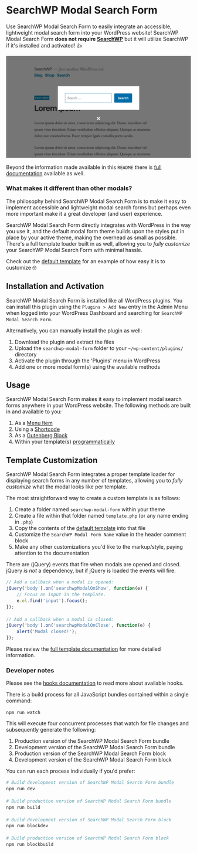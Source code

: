 # SearchWP Modal Search Form

Use SearchWP Modal Search Form to easily integrate an accessible, lightweight modal search form into your WordPress website! SearchWP Modal Search Form **does not require [SearchWP](https://searchwp.com/?utm_source=wordpressorg&utm_medium=link&utm_content=readme&utm_campaign=modalform)** but it will utilize SearchWP if it's installed and activated! :thumbsup:

![Examples of SearchWP Modal Search Form](assets/searchwp-modal-form-examples.gif?raw=true "Examples of SearchWP Modal Search Form")

Beyond the information made available in this `README` there is [full documentation](https://searchwp.com/extensions/modal-form/?utm_source=wordpressorg&utm_medium=link&utm_content=readme&utm_campaign=modalform) available as well.

### What makes it different than other modals?

The philosophy behind SearchWP Modal Search Form is to make it easy to implement accessible and lightweight modal search forms but perhaps even more important make it a great developer (and user) experience.

SearchWP Modal Search Form directly integrates with WordPress in the way you use it, and the default modal form theme builds upon the styles put in place by your active theme, making the overhead as small as possible. There's a full template loader built in as well, allowing you to _fully customize_ your SearchWP Modal Search Form with minimal hassle.

Check out the [default template](templates/default.php) for an example of how easy it is to customize :nerd_face:

## Installation and Activation

SearchWP Modal Search Form is installed like all WordPress plugins. You can install this plugin using the `Plugins > Add New` entry in the Admin Menu when logged into your WordPress Dashboard and searching for `SearchWP Modal Search Form`.

Alternatively, you can manually install the plugin as well:

1. Download the plugin and extract the files
1. Upload the `searchwp-modal-form` folder to your `~/wp-content/plugins/` directory
1. Activate the plugin through the 'Plugins' menu in WordPress
1. Add one or more modal form(s) using the available methods

## Usage

SearchWP Modal Search Form makes it easy to implement modal search forms anywhere in your WordPress website. The following methods are built in and available to you:

1. As a [Menu Item](https://searchwp.com/extensions/modal-form/?utm_source=wordpressorg&utm_medium=link&utm_content=readme&utm_campaign=modalform#menu-item)
1. Using a [Shortcode](https://searchwp.com/extensions/modal-form/?utm_source=wordpressorg&utm_medium=link&utm_content=readme&utm_campaign=modalform#shortcode)
1. As a [Gutenberg Block](https://searchwp.com/extensions/modal-form/?utm_source=wordpressorg&utm_medium=link&utm_content=readme&utm_campaign=modalform#block)
1. Within your template(s) [programmatically](https://searchwp.com/extensions/modal-form/?utm_source=wordpressorg&utm_medium=link&utm_content=readme&utm_campaign=modalform#code)

## Template Customization

SearchWP Modal Search Form integrates a proper template loader for displaying search forms in any number of templates, allowing you to _fully customize_ what the modal looks like per template.

The most straightforward way to create a custom template is as follows:

1. Create a folder named `searchwp-modal-form` within your theme
1. Create a file within that folder named `template.php` (or any name ending in `.php`)
1. Copy the contents of the [default template](templates/default.php) into that file
1. Customize the `SearchWP Modal Form Name` value in the header comment block
1. Make any other customizations you'd like to the markup/style, paying attention to the documentation

There are (jQuery) events that fire when modals are opened and closed. jQuery *is not* a dependency, but if jQuery is loaded the events will fire.

```javascript
// Add a callback when a modal is opened:
jQuery('body').on('searchwpModalOnShow', function(e) {
	// Focus an input in the template.
	e.el.find('input').focus();
});

// Add a callback when a modal is closed:
jQuery('body').on('searchwpModalOnClose', function(e) {
	alert('Modal closed!');
});
```

Please review the [full template documentation](https://searchwp.com/extensions/modal-form/?utm_source=wordpressorg&utm_medium=link&utm_content=readme&utm_campaign=modalform#templates) for more detailed information.

### Developer notes

Please see the [hooks documentation](https://searchwp.com/extensions/modal-form/?utm_source=wordpressorg&utm_medium=link&utm_content=readme&utm_campaign=modalform#hooks) to read more about available hooks.

There is a build process for all JavaScript bundles contained within a single command:

`npm run watch`

This will execute four concurrent processes that watch for file changes and subsequently generate the following:

1. Production version of the SearchWP Modal Search Form bundle
1. Development version of the SearchWP Modal Search Form bundle
1. Production version of the SearchWP Modal Search Form block
1. Development version of the SearchWP Modal Search Form block

You can run each process individually if you'd prefer:

```sh
# Build development version of SearchWP Modal Search Form bundle
npm run dev

# Build production version of SearchWP Modal Search Form bundle
npm run build

# Build development version of SearchWP Modal Search Form block
npm run blockdev

# Build production version of SearchWP Modal Search Form block
npm run blockbuild
```
